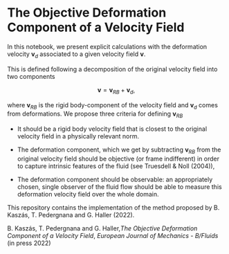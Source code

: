 # The Objective Deformation Component of a Velocity Field


In this notebook, we present explicit calculations with the deformation velocity $\mathbf{v}_d$ associated to a given velocity field $\mathbf{v}$. 

This is defined following a decomposition of the original velocity field into two components

$$
\begin{equation}
\label{eq1}
\mathbf{v} = \mathbf{v}_{RB} + \mathbf{v}_{d},
\end{equation}
$$

where $\mathbf{v}_{RB}$ is the rigid body-component of the velocity field and $\mathbf{v}_d$ comes from deformations. 
We propose three criteria for defining $\mathbf{v}_{RB}$

- It should be a rigid body velocity field that is closest to the original velocity field in a physically relevant norm.

- The deformation component, which we get by subtracting $\mathbf{v}_{RB}$ from the original velocity field should be objective (or frame indifferent) in order to capture
intrinsic features of the fluid (see Truesdell & Noll (2004)),

- The deformation component should be observable: an appropriately chosen, single observer of the fluid flow should be able to measure this deformation velocity field over the whole domain.

This repository contains the implementation of the method proposed by B. Kaszás, T. Pedergnana and G. Haller (2022).



B. Kaszás, T. Pedergnana and G. Haller,_The Objective Deformation Component of a Velocity Field_, _European Journal of Mechanics - B/Fluids_ (in press 2022)
